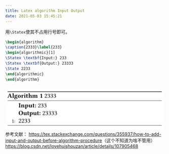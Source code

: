 ```yaml
---
title: Latex algorithm Input Output
date: 2021-05-03 15:45:21
---
```


用```\Statex```使其不占用行号即可。
```tex
\begin{algorithm}
\caption{2333}\label{233}
\begin{algorithmic}[1]
\Statex \textbf{Input:} 233
\Statex \textbf{Output:} 23333
\State 2233
\end{algorithmic}
\end{algorithm}
```

![在这里插入图片描述](Latex%20algorithm%20Input%20Output/20210503154253290.png)
参考文献：
<https://tex.stackexchange.com/questions/355937/how-to-add-input-and-output-before-algorithm-procedure>（这个不知道为啥不管用）
<https://blog.csdn.net/lovehuishouzan/article/details/107905468>
